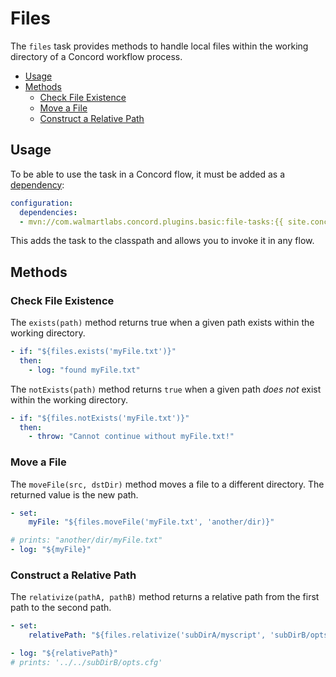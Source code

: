 # Files

The `files` task provides methods to handle local files within the working directory
of a Concord workflow process.

- [Usage](#usage)
- [Methods](#methods)
  - [Check File Existence](#check-file-existence)
  - [Move a File](#move-a-file)
  - [Construct a Relative Path](#construct-a-relative-path)

## Usage

To be able to use the task in a Concord flow, it must be added as a
[dependency](../processes-v2/configuration.html#dependencies):

```yaml
configuration:
  dependencies:
  - mvn://com.walmartlabs.concord.plugins.basic:file-tasks:{{ site.concord_core_version }}
```

This adds the task to the classpath and allows you to invoke it in any flow.

## Methods

### Check File Existence

The `exists(path)` method returns true when a given path exists within the working
directory.

```yaml
- if: "${files.exists('myFile.txt')}"
  then:
    - log: "found myFile.txt"
```

The `notExists(path)` method returns `true` when a given path _does not_ exist
within the working directory.

```yaml
- if: "${files.notExists('myFile.txt')}"
  then:
    - throw: "Cannot continue without myFile.txt!"
```

### Move a File

The `moveFile(src, dstDir)` method moves a file to a different directory. The returned
value is the new path.

```yaml
- set:
    myFile: "${files.moveFile('myFile.txt', 'another/dir)}"

# prints: "another/dir/myFile.txt"
- log: "${myFile}"
```

### Construct a Relative Path

The `relativize(pathA, pathB)` method returns a relative path from the first
path to the second path.

```yaml
- set:
    relativePath: "${files.relativize('subDirA/myscript', 'subDirB/opts.cfg')}"

- log: "${relativePath}"
# prints: '../../subDirB/opts.cfg'
```
